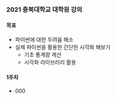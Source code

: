 ### 2021 충북대학교 대학원 강의
#### 목표
- 파이썬에 대한 두려움 해소
- 실제 파이썬을 활용한 간단한 시각화 해보기
    - 기초 통계량 계산
    - 시각화 라이브러리 활용

#### 1주차
- 000